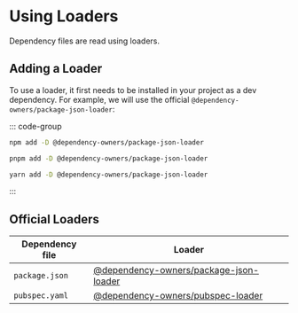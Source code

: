 # Using Loaders

Dependency files are read using loaders.

## Adding a Loader

To use a loader, it first needs to be installed in your project as a dev dependency. For example, we will use the official `@dependency-owners/package-json-loader`:

::: code-group

```bash [npm]
npm add -D @dependency-owners/package-json-loader
```

```bash [pnpm]
pnpm add -D @dependency-owners/package-json-loader
```

```bash [yarn]
yarn add -D @dependency-owners/package-json-loader
```

:::

## Official Loaders

| Dependency file | Loader                                                                                             |
| --------------- | -------------------------------------------------------------------------------------------------- |
| `package.json`  | [@dependency-owners/package-json-loader](https://github.com/dependency-owners/package-json-loader) |
| `pubspec.yaml`  | [@dependency-owners/pubspec-loader](https://github.com/dependency-owners/pubspec-loader)           |
